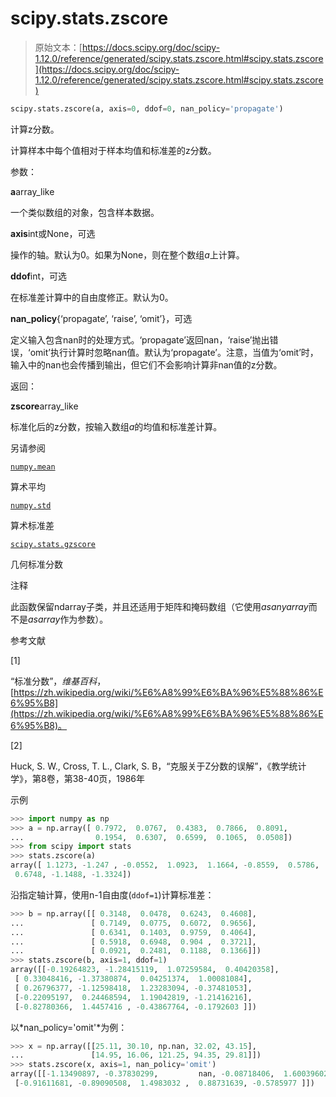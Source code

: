 # scipy.stats.zscore

> 原始文本：[https://docs.scipy.org/doc/scipy-1.12.0/reference/generated/scipy.stats.zscore.html#scipy.stats.zscore](https://docs.scipy.org/doc/scipy-1.12.0/reference/generated/scipy.stats.zscore.html#scipy.stats.zscore)

```py
scipy.stats.zscore(a, axis=0, ddof=0, nan_policy='propagate')
```

计算z分数。

计算样本中每个值相对于样本均值和标准差的z分数。

参数：

**a**array_like

一个类似数组的对象，包含样本数据。

**axis**int或None，可选

操作的轴。默认为0。如果为None，则在整个数组*a*上计算。

**ddof**int，可选

在标准差计算中的自由度修正。默认为0。

**nan_policy**{‘propagate’, ‘raise’, ‘omit’}，可选

定义输入包含nan时的处理方式。‘propagate’返回nan，‘raise’抛出错误，‘omit’执行计算时忽略nan值。默认为‘propagate’。注意，当值为‘omit’时，输入中的nan也会传播到输出，但它们不会影响计算非nan值的z分数。

返回：

**zscore**array_like

标准化后的z分数，按输入数组*a*的均值和标准差计算。

另请参阅

[`numpy.mean`](https://numpy.org/devdocs/reference/generated/numpy.mean.html#numpy.mean "(in NumPy v2.0.dev0)")

算术平均

[`numpy.std`](https://numpy.org/devdocs/reference/generated/numpy.std.html#numpy.std "(in NumPy v2.0.dev0)")

算术标准差

[`scipy.stats.gzscore`](scipy.stats.gzscore.html#scipy.stats.gzscore "scipy.stats.gzscore")

几何标准分数

注释

此函数保留ndarray子类，并且还适用于矩阵和掩码数组（它使用*asanyarray*而不是*asarray*作为参数）。

参考文献

[1]

“标准分数”，*维基百科*，[https://zh.wikipedia.org/wiki/%E6%A8%99%E6%BA%96%E5%88%86%E6%95%B8](https://zh.wikipedia.org/wiki/%E6%A8%99%E6%BA%96%E5%88%86%E6%95%B8)。

[2]

Huck, S. W., Cross, T. L., Clark, S. B，“克服关于Z分数的误解”，《教学统计学》，第8卷，第38-40页，1986年

示例

```py
>>> import numpy as np
>>> a = np.array([ 0.7972,  0.0767,  0.4383,  0.7866,  0.8091,
...                0.1954,  0.6307,  0.6599,  0.1065,  0.0508])
>>> from scipy import stats
>>> stats.zscore(a)
array([ 1.1273, -1.247 , -0.0552,  1.0923,  1.1664, -0.8559,  0.5786,
 0.6748, -1.1488, -1.3324]) 
```

沿指定轴计算，使用n-1自由度(`ddof=1`)计算标准差：

```py
>>> b = np.array([[ 0.3148,  0.0478,  0.6243,  0.4608],
...               [ 0.7149,  0.0775,  0.6072,  0.9656],
...               [ 0.6341,  0.1403,  0.9759,  0.4064],
...               [ 0.5918,  0.6948,  0.904 ,  0.3721],
...               [ 0.0921,  0.2481,  0.1188,  0.1366]])
>>> stats.zscore(b, axis=1, ddof=1)
array([[-0.19264823, -1.28415119,  1.07259584,  0.40420358],
 [ 0.33048416, -1.37380874,  0.04251374,  1.00081084],
 [ 0.26796377, -1.12598418,  1.23283094, -0.37481053],
 [-0.22095197,  0.24468594,  1.19042819, -1.21416216],
 [-0.82780366,  1.4457416 , -0.43867764, -0.1792603 ]]) 
```

以*nan_policy='omit'*为例：

```py
>>> x = np.array([[25.11, 30.10, np.nan, 32.02, 43.15],
...               [14.95, 16.06, 121.25, 94.35, 29.81]])
>>> stats.zscore(x, axis=1, nan_policy='omit')
array([[-1.13490897, -0.37830299,         nan, -0.08718406,  1.60039602],
 [-0.91611681, -0.89090508,  1.4983032 ,  0.88731639, -0.5785977 ]]) 
```

